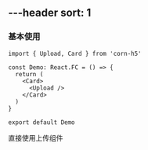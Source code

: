 ---header
sort: 1
---

### 基本使用

```tsx
import { Upload, Card } from 'corn-h5'

const Demo: React.FC = () => {
  return (
    <Card>
      <Upload />
    </Card>
  )
}

export default Demo
```
直接使用上传组件
